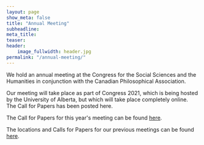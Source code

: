 ```yaml
---
layout: page
show_meta: false
title: "Annual Meeting"
subheadline:
meta_title: 
teaser:
header:
    image_fullwidth: header.jpg
permalink: "/annual-meeting/"
---
```

We hold an annual meeting at the Congress for the Social Sciences and the Humanities in conjunction with the Canadian Philosophical Association.

Our meeting will take place as part of Congress 2021, which is being hosted by the University of Alberta, but which will take place completely online. The Call for Papers has been posted here.

The Call for Papers for this year's meeting can be found [here][2].

The locations and Calls for Papers for our previous meetings can be found [here][1].

 [1]: /previous-meetings
 [2]: /call-for-papers